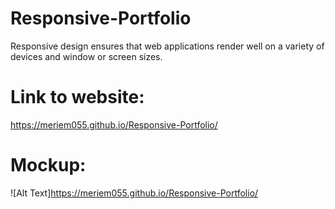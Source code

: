 # Responsive-Portfolio
Responsive design ensures that web applications render well on a variety of devices and window or screen sizes.

# Link to website:
https://meriem055.github.io/Responsive-Portfolio/

# Mockup:
![Alt Text]https://meriem055.github.io/Responsive-Portfolio/
